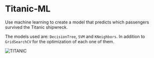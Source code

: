 # Titanic-ML

Use machine learning to create a model that predicts which passengers survived the Titanic shipwreck.


The models used are: `DecisionTree`, `SVM` and `KNeighbors`.
In addition to `GridSearchCV` for the optimization of each one of them.

![TITANIC](https://user-images.githubusercontent.com/98430219/213842341-ffd84c81-6633-4b47-9731-1deea698a925.png)

